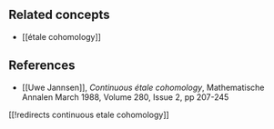 
## Related concepts

* [[étale cohomology]]

## References

* [[Uwe Jannsen]], _Continuous &#233;tale cohomology_, Mathematische Annalen
March 1988, Volume 280, Issue 2, pp 207-245

[[!redirects continuous etale cohomology]]

